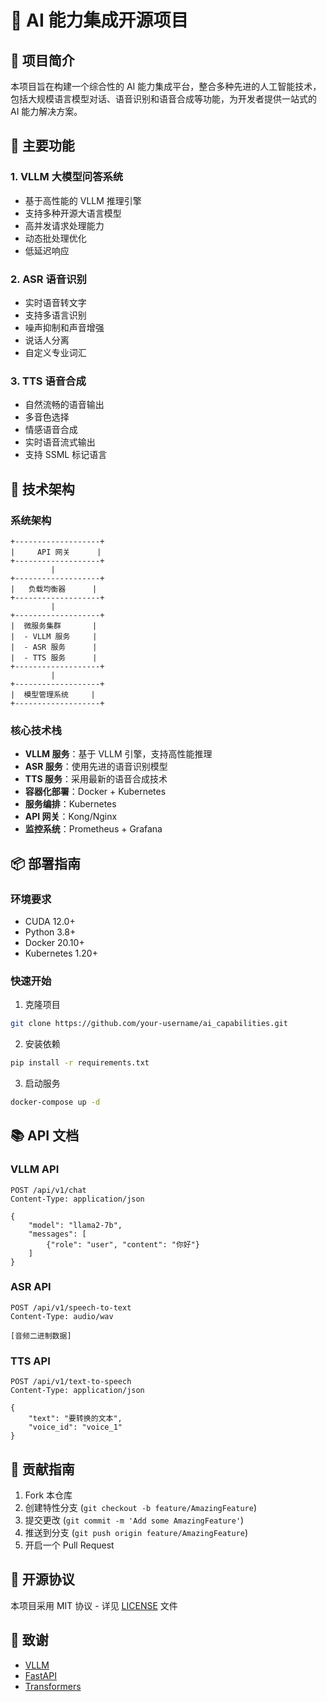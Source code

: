 # 🤖 AI 能力集成开源项目

## 📖 项目简介

本项目旨在构建一个综合性的 AI 能力集成平台，整合多种先进的人工智能技术，包括大规模语言模型对话、语音识别和语音合成等功能，为开发者提供一站式的 AI 能力解决方案。

## 🌟 主要功能

### 1. VLLM 大模型问答系统

- 基于高性能的 VLLM 推理引擎
- 支持多种开源大语言模型
- 高并发请求处理能力
- 动态批处理优化
- 低延迟响应

### 2. ASR 语音识别

- 实时语音转文字
- 支持多语言识别
- 噪声抑制和声音增强
- 说话人分离
- 自定义专业词汇

### 3. TTS 语音合成

- 自然流畅的语音输出
- 多音色选择
- 情感语音合成
- 实时语音流式输出
- 支持 SSML 标记语言

## 🔧 技术架构

### 系统架构

```
+-------------------+
|     API 网关      |
+-------------------+
         |
+-------------------+
|   负载均衡器      |
+-------------------+
         |
+-------------------+
|  微服务集群       |
|  - VLLM 服务     |
|  - ASR 服务      |
|  - TTS 服务      |
+-------------------+
         |
+-------------------+
|  模型管理系统     |
+-------------------+
```

### 核心技术栈

- **VLLM 服务**：基于 VLLM 引擎，支持高性能推理
- **ASR 服务**：使用先进的语音识别模型
- **TTS 服务**：采用最新的语音合成技术
- **容器化部署**：Docker + Kubernetes
- **服务编排**：Kubernetes
- **API 网关**：Kong/Nginx
- **监控系统**：Prometheus + Grafana

## 📦 部署指南

### 环境要求

- CUDA 12.0+
- Python 3.8+
- Docker 20.10+
- Kubernetes 1.20+

### 快速开始

1. 克隆项目
```bash
git clone https://github.com/your-username/ai_capabilities.git
```

2. 安装依赖
```bash
pip install -r requirements.txt
```

3. 启动服务
```bash
docker-compose up -d
```

## 📚 API 文档

### VLLM API

```http
POST /api/v1/chat
Content-Type: application/json

{
    "model": "llama2-7b",
    "messages": [
        {"role": "user", "content": "你好"}
    ]
}
```

### ASR API

```http
POST /api/v1/speech-to-text
Content-Type: audio/wav

[音频二进制数据]
```

### TTS API

```http
POST /api/v1/text-to-speech
Content-Type: application/json

{
    "text": "要转换的文本",
    "voice_id": "voice_1"
}
```

## 🤝 贡献指南

1. Fork 本仓库
2. 创建特性分支 (`git checkout -b feature/AmazingFeature`)
3. 提交更改 (`git commit -m 'Add some AmazingFeature'`)
4. 推送到分支 (`git push origin feature/AmazingFeature`)
5. 开启一个 Pull Request

## 📄 开源协议

本项目采用 MIT 协议 - 详见 [LICENSE](LICENSE) 文件

## 🙏 致谢

- [VLLM](https://github.com/vllm-project/vllm)
- [FastAPI](https://fastapi.tiangolo.com/)
- [Transformers](https://github.com/huggingface/transformers)
